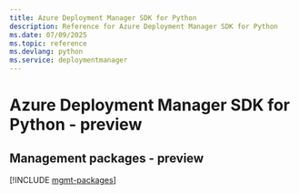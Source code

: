 ```yaml
---
title: Azure Deployment Manager SDK for Python
description: Reference for Azure Deployment Manager SDK for Python
ms.date: 07/09/2025
ms.topic: reference
ms.devlang: python
ms.service: deploymentmanager
---
```

# Azure Deployment Manager SDK for Python - preview

## Management packages - preview
[!INCLUDE [mgmt-packages](deployment-manager-mgmt-index.md)]